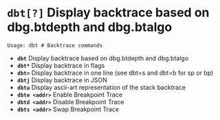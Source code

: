 <!-- TITLE: dbt -->

#  **`dbt[?]`** Display backtrace based on dbg.btdepth and dbg.btalgo


```text
Usage: dbt # Backtrace commands
```


- **`dbt`** Display backtrace based on dbg.btdepth and dbg.btalgo
- **`dbt*`** Display backtrace in flags
- **`dbt=`** Display backtrace in one line (see dbt=s and dbt=b for sp or bp)
- **`dbtj`** Display backtrace in JSON
- **`dbta`** Display ascii-art representation of the stack backtrace
- **`dbte <addr>`** Enable Breakpoint Trace
- **`dbtd <addr>`** Disable Breakpoint Trace
- **`dbts <addr>`** Swap Breakpoint Trace

<p hidden>dbt dbt* dbt= dbtj dbta dbte dbtd dbts</p>